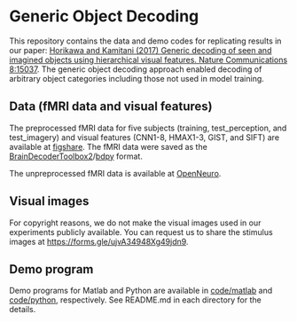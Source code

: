 # Generic Object Decoding

This repository contains the data and demo codes for replicating results in our paper: [Horikawa and Kamitani (2017) Generic decoding of seen and imagined objects using hierarchical visual features. Nature Communications 8:15037](https://www.nature.com/articles/ncomms15037).
The generic object decoding approach enabled decoding of arbitrary object categories including those not used in model training.

## Data (fMRI data and visual features)

The preprocessed fMRI data for five subjects (training, test_perception, and test_imagery) and visual features (CNN1-8, HMAX1-3, GIST, and SIFT) are available at [figshare](https://figshare.com/articles/Generic_Object_Decoding/7387130).
The fMRI data were saved as the [BrainDecoderToolbox2](https://github.com/KamitaniLab/BrainDecoderToolbox2)/[bdpy](https://github.com/KamitaniLab/bdpy) format.

The unpreprocessed fMRI data is available at [OpenNeuro](https://openneuro.org/datasets/ds001246).

## Visual images

For copyright reasons, we do not make the visual images used in our experiments publicly available.
You can request us to share the stimulus images at <https://forms.gle/ujvA34948Xg49jdn9>.

## Demo program

Demo programs for Matlab and Python are available in [code/matlab](code/matlab/) and [code/python](code/python), respectively.
See README.md in each directory for the details.
